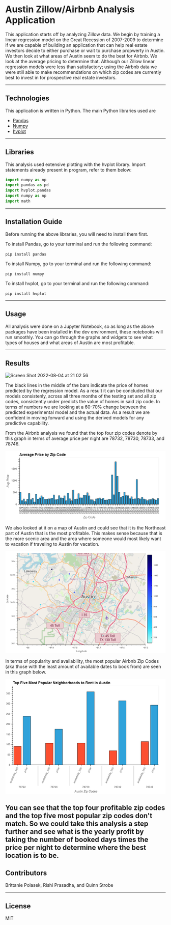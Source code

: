 # Austin Zillow/Airbnb Analysis Application

This application starts off by analyzing Zillow data. We begin by training a linear regression model on the Great Recession of 2007-2009 to determine if we are capable of building an application that can help real estate investors decide to either purchase or wait to purchase propwerty in Austin. We then look at what areas of Austin seem to do the best for Airbnb. We look at the average pricing to determine that. Although our Zillow linear regression models were less than satisfactory; using the Airbnb data we were still able to make recommendations on which zip codes are currently best to invest in for prospective real estate investors. 

---

## Technologies

This application is written in Python. The main Python libraries used are 
* [Pandas](https://github.com/pandas-dev/pandas)
* [Numpy](https://github.com/numpy/numpy)
* [hvplot](https://github.com/holoviz/hvplot)

---

## Libraries

This analysis used extensive plotting with the hvplot library. Import statements already present in program, refer to them below:

```python
import numpy as np
import pandas as pd
import hvplot.pandas
import numpy as np
import math
```

---

## Installation Guide

Before running the above libraries, you will need to install them first. 

To install Pandas, go to your terminal and run the following command:

`pip install pandas`

To install Numpy, go to your terminal and run the following command:

`pip install numpy`

To install hvplot, go to your terminal and run the following command:

`pip install hvplot`

---

## Usage

All analysis were done on a Jupyter Notebook, so as long as the above packages have been installed in the dev environment, these notebooks will run smoothly. You can go through the graphs and widgets to see what types of houses and what areas of Austin are most profitable. 

---

## Results 

<img width="817" alt="Screen Shot 2022-08-04 at 21 02 56" src="https://user-images.githubusercontent.com/107497500/182985885-6de971c4-295c-4a3e-b6b7-8b255bb661f9.png">


The black lines in the middle of the bars indicate the price of homes predicted by the regression model. As a result it can be concluded that our models consistenly, across all three months of the testing set and all zip codes, consistently under predicts the value of homes in said zip code. In terms of numbers we are looking at a 60-70% change between the predicted experimental model and the actual data. As a result we are confident in moving forward and using the derived models for any predictive capability.

From the Airbnb analysis we found that the top four zip codes denote by this graph in terms of average price per night are 78732, 78730, 78733, and 78746.

![Price by Zip](pics/price%20by%20zip%20code.png)

We also looked at it on a map of Austin and could see that it is the Northeast part of Austin that is the most profitable. This makes sense because that is the more scenic area and the area where someone would most likely want to vacation if traveling to Austin for vacation. 

![Price Map](pics/price%20map.png)

In terms of popularity and availability, the most popular Airbnb Zip Codes (aka those with the least amount of available dates to book from) are seen in this graph below. 

![Top Five](pics/top%20five.png)

You can see that the top four profitable zip codes and the top five most popular zip codes don't match. So we could take this analysis a step further and see what is the yearly profit by taking the number of booked days times the price per night to determine where the best location is to be.
---
## Contributors

Brittanie Polasek, Rishi Prasadha, and Quinn Strobe

---

## License

MIT
